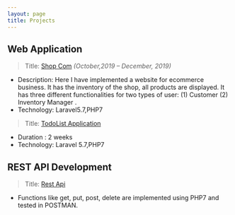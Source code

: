 ```yaml
---
layout: page
title: Projects
---
```


## Web Application
>Title: [Shop Com](https://msbh11.github.io/Shop-Com/.)
*(October,2019 – December, 2019)*

* Description: Here I have implemented a website for ecommerce business. It has the inventory of the shop, all products are displayed. It has three different functionalities for two types of user: (1) Customer (2) Inventory Manager . 
* Technology: Laravel5.7,PHP7

> Title: [TodoList Application](https://bit.ly/2lQ0jSG)

* Duration : 2 weeks
* Technology: Laravel 5.7,PHP7

## REST API Development
> Title: [Rest Api](https://github.com/msbh11/Api_programming)

* Functions like get, put, post, delete are implemented using PHP7 and tested
in POSTMAN.

